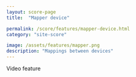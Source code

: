 ```yaml
---
layout: score-page
title:  "Mapper device"

permalink: /score/features/mapper-device.html
category: "site-score"

image: /assets/features/mapper.png
description: "Mappings between devices"
---
```


Video feature
